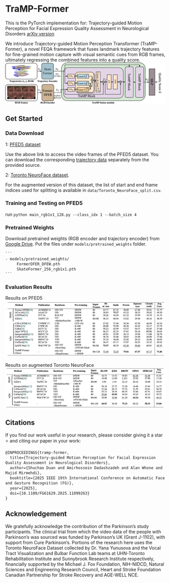 # TraMP-Former
This is the PyTorch implementation for: Trajectory-guided Motion Perception for Facial Expression Quality Assessment in Neurological Disorders
[arXiv version](https://arxiv.org/abs/2504.09530)


We introduce Trajectory-guided Motion Perception Transformer (TraMP-Former), a novel FEQA framework that fuses landmark trajectory features for fine-grained motion capture with visual semantic cues from RGB frames, ultimately regressing the combined features into a quality score.
![pipeline](imgs/pipeline.png)


## Get Started

### Data Download

1: [PFED5 dataset](https://github.com/shuchaoduan/QAFE-Net)

Use the above link to access the video frames of the PFED5 dataset.
You can download the corresponding [trajectory data](https://drive.google.com/file/d/1Hw_Bkf2yzGbvGobtb2Rr8NkjyfvueHLF/view?usp=sharing) separately from the provided source.

2: [Toronto NeuroFace dataset](https://slp.utoronto.ca/faculty/yana-yunusova/speech-production-lab/datasets/). 

For the augmented version of this dataset, the list of start and end frame indices used for splitting is available in `data/Toronto_NeuroFace_split.csv`. 

### Training and Testing on PFED5
run ```python main_rgb1x1_128.py --class_idx 1 --batch_size 4```

### Pretrained Weights
Download pretrained weights (RGB encoder and trajectory encoder) from [Google Drive](https://drive.google.com/drive/folders/1BM9wnYs2_n8Y57Nb5RCSzHeV9weR9MVN?usp=sharing). Put the files under `models/pretrained_weights` folder.

	```
	- models/pretrained_weights/
		 FormerDFER_DFEW.pth
		 SkateFormer_256_rgb1x1.pth
	```
 
 ### Evaluation Results
Results on PFED5
![results_pfed5](imgs/Results_PFED5.jpg)

Results on augmented Toronto NeuroFace
![results_toronto](imgs/Results_Toronto.jpg)

## Citations
If you find our work useful in your research, please consider giving it a star ⭐ and citing our paper in your work:

```
@INPROCEEDINGS{tramp-former,
  title={Trajectory-guided Motion Perception for Facial Expression Quality Assessment in Neurological Disorders},
  author={Shuchao Duan and Amirhossein Dadashzadeh and Alan Whone and Majid Mirmehdi},
  booktitle={2025 IEEE 19th International Conference on Automatic Face and Gesture Recognition (FG)},
  year={2025},
  doi={10.1109/FG61629.2025.11099263}
}
```

## Acknowledgement
We gratefully acknowledge the contribution of the Parkinson’s study participants. The clinical trial from which the video data of the people with Parkinson’s was sourced was funded by Parkinson’s UK (Grant J-1102), with support from Cure Parkinson’s. Portions of the research here uses the Toronto NeuroFace Dataset collected by Dr. Yana Yunusova and the Vocal Tract Visualization and Bulbar Function Lab teams at UHN-Toronto Rehabilitation Institute and Sunnybrook Research Institute respectively, financially supported by the Michael J. Fox Foundation, NIH-NIDCD, Natural Sciences and Engineering Research Council, Heart and Stroke Foundation Canadian Partnership for Stroke Recovery and AGE-WELL NCE.







